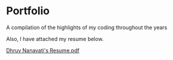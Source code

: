 # Portfolio
A compilation of the highlights of my coding throughout the years

Also, I have attached my resume below.

[Dhruv Nanavati's Resume.pdf](https://github.com/dhruvnanavati/Portfolio/files/10727037/Dhruv.Nanavati.s.Resume.pdf)
